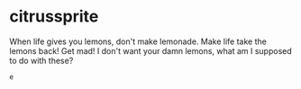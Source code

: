 # citrussprite
When life gives you lemons, don't make lemonade. Make life take the lemons back! Get mad! I don't want your damn lemons, what am I supposed to do with these?

`e`
